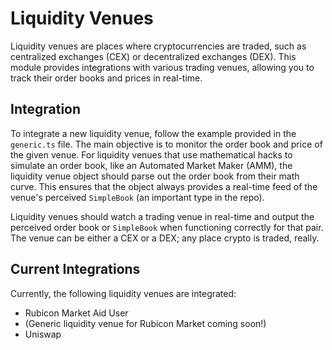 # Liquidity Venues

Liquidity venues are places where cryptocurrencies are traded, such as centralized exchanges (CEX) or decentralized exchanges (DEX). This module provides integrations with various trading venues, allowing you to track their order books and prices in real-time.

## Integration

To integrate a new liquidity venue, follow the example provided in the `generic.ts` file. The main objective is to monitor the order book and price of the given venue. For liquidity venues that use mathematical hacks to simulate an order book, like an Automated Market Maker (AMM), the liquidity venue object should parse out the order book from their math curve. This ensures that the object always provides a real-time feed of the venue's perceived `SimpleBook` (an important type in the repo).

Liquidity venues should watch a trading venue in real-time and output the perceived order book or `SimpleBook` when functioning correctly for that pair. The venue can be either a CEX or a DEX; any place crypto is traded, really.

## Current Integrations

Currently, the following liquidity venues are integrated:

- Rubicon Market Aid User 
- (Generic liquidity venue for Rubicon Market coming soon!)
- Uniswap
